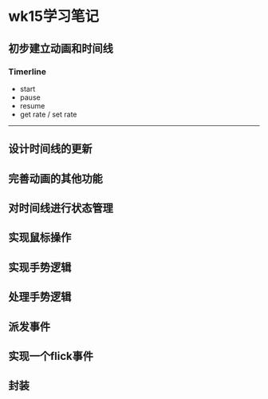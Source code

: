 # wk15学习笔记

## 初步建立动画和时间线
### Timerline
- start
- pause
- resume
- get rate / set rate


--- 
## 设计时间线的更新

## 完善动画的其他功能

## 对时间线进行状态管理

## 实现鼠标操作

## 实现手势逻辑

## 处理手势逻辑

## 派发事件

## 实现一个flick事件

## 封装